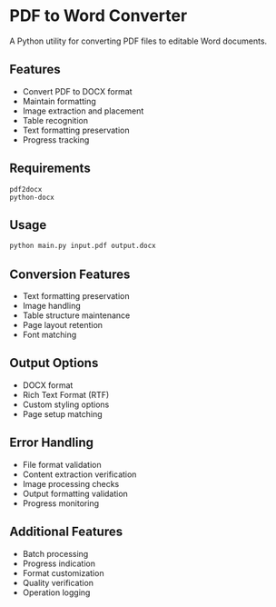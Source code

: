 # PDF to Word Converter

A Python utility for converting PDF files to editable Word documents.

## Features

- Convert PDF to DOCX format
- Maintain formatting
- Image extraction and placement
- Table recognition
- Text formatting preservation
- Progress tracking

## Requirements

```
pdf2docx
python-docx
```

## Usage

```bash
python main.py input.pdf output.docx
```

## Conversion Features

- Text formatting preservation
- Image handling
- Table structure maintenance
- Page layout retention
- Font matching

## Output Options

- DOCX format
- Rich Text Format (RTF)
- Custom styling options
- Page setup matching

## Error Handling

- File format validation
- Content extraction verification
- Image processing checks
- Output formatting validation
- Progress monitoring

## Additional Features

- Batch processing
- Progress indication
- Format customization
- Quality verification
- Operation logging
